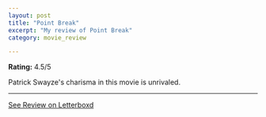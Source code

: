 ```yaml
---
layout: post
title: "Point Break"
excerpt: "My review of Point Break"
category: movie_review

---
```


**Rating:** 4.5/5

Patrick Swayze's charisma in this movie is unrivaled.

<hr>

[See Review on Letterboxd](https://boxd.it/94oNGB)
